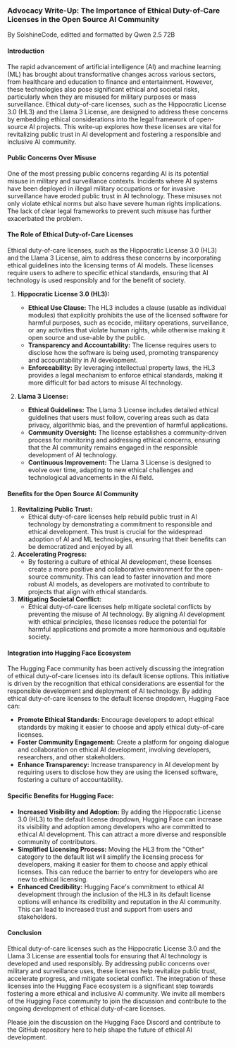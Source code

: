 ### Advocacy Write-Up: The Importance of Ethical Duty-of-Care Licenses in the Open Source AI Community
By SolshineCode, editted and formatted by Qwen 2.5 72B

#### Introduction
The rapid advancement of artificial intelligence (AI) and machine learning (ML) has brought about transformative changes across various sectors, from healthcare and education to finance and entertainment. However, these technologies also pose significant ethical and societal risks, particularly when they are misused for military purposes or mass surveillance. Ethical duty-of-care licenses, such as the Hippocratic License 3.0 (HL3) and the Llama 3 License, are designed to address these concerns by embedding ethical considerations into the legal framework of open-source AI projects. This write-up explores how these licenses are vital for revitalizing public trust in AI development and fostering a responsible and inclusive AI community.

#### Public Concerns Over Misuse
One of the most pressing public concerns regarding AI is its potential misuse in military and surveillance contexts. Incidents where AI systems have been deployed in illegal military occupations or for invasive surveillance have eroded public trust in AI technology. These misuses not only violate ethical norms but also have severe human rights implications. The lack of clear legal frameworks to prevent such misuse has further exacerbated the problem.

#### The Role of Ethical Duty-of-Care Licenses
Ethical duty-of-care licenses, such as the Hippocratic License 3.0 (HL3) and the Llama 3 License, aim to address these concerns by incorporating ethical guidelines into the licensing terms of AI models. These licenses require users to adhere to specific ethical standards, ensuring that AI technology is used responsibly and for the benefit of society.

1. **Hippocratic License 3.0 (HL3):**
   - **Ethical Use Clause:** The HL3 includes a clause (usable as individual modules) that explicitly prohibits the use of the licensed software for harmful purposes, such as ecocide, military operations, surveillance, or any activities that violate human rights, while otherwise making it open source and use-able by the public.
   - **Transparency and Accountability:** The license requires users to disclose how the software is being used, promoting transparency and accountability in AI development.
   - **Enforceability:** By leveraging intellectual property laws, the HL3 provides a legal mechanism to enforce ethical standards, making it more difficult for bad actors to misuse AI technology.

2. **Llama 3 License:**
   - **Ethical Guidelines:** The Llama 3 License includes detailed ethical guidelines that users must follow, covering areas such as data privacy, algorithmic bias, and the prevention of harmful applications.
   - **Community Oversight:** The license establishes a community-driven process for monitoring and addressing ethical concerns, ensuring that the AI community remains engaged in the responsible development of AI technology.
   - **Continuous Improvement:** The Llama 3 License is designed to evolve over time, adapting to new ethical challenges and technological advancements in the AI field.

#### Benefits for the Open Source AI Community
1. **Revitalizing Public Trust:**
   - Ethical duty-of-care licenses help rebuild public trust in AI technology by demonstrating a commitment to responsible and ethical development. This trust is crucial for the widespread adoption of AI and ML technologies, ensuring that their benefits can be democratized and enjoyed by all.
2. **Accelerating Progress:**
   - By fostering a culture of ethical AI development, these licenses create a more positive and collaborative environment for the open-source community. This can lead to faster innovation and more robust AI models, as developers are motivated to contribute to projects that align with ethical standards.
3. **Mitigating Societal Conflict:**
   - Ethical duty-of-care licenses help mitigate societal conflicts by preventing the misuse of AI technology. By aligning AI development with ethical principles, these licenses reduce the potential for harmful applications and promote a more harmonious and equitable society.

#### Integration into Hugging Face Ecosystem
The Hugging Face community has been actively discussing the integration of ethical duty-of-care licenses into its default license options. This initiative is driven by the recognition that ethical considerations are essential for the responsible development and deployment of AI technology. By adding ethical duty-of-care licenses to the default license dropdown, Hugging Face can:

- **Promote Ethical Standards:** Encourage developers to adopt ethical standards by making it easier to choose and apply ethical duty-of-care licenses.
- **Foster Community Engagement:** Create a platform for ongoing dialogue and collaboration on ethical AI development, involving developers, researchers, and other stakeholders.
- **Enhance Transparency:** Increase transparency in AI development by requiring users to disclose how they are using the licensed software, fostering a culture of accountability.

#### Specific Benefits for Hugging Face:

- **Increased Visibility and Adoption:** By adding the Hippocratic License 3.0 (HL3) to the default license dropdown, Hugging Face can increase its visibility and adoption among developers who are committed to ethical AI development. This can attract a more diverse and responsible community of contributors.
- **Simplified Licensing Process:** Moving the HL3 from the "Other" category to the default list will simplify the licensing process for developers, making it easier for them to choose and apply ethical licenses. This can reduce the barrier to entry for developers who are new to ethical licensing.
- **Enhanced Credibility:** Hugging Face's commitment to ethical AI development through the inclusion of the HL3 in its default license options will enhance its credibility and reputation in the AI community. This can lead to increased trust and support from users and stakeholders.

#### Conclusion
Ethical duty-of-care licenses such as the Hippocratic License 3.0 and the Llama 3 License are essential tools for ensuring that AI technology is developed and used responsibly. By addressing public concerns over military and surveillance uses, these licenses help revitalize public trust, accelerate progress, and mitigate societal conflict. The integration of these licenses into the Hugging Face ecosystem is a significant step towards fostering a more ethical and inclusive AI community. We invite all members of the Hugging Face community to join the discussion and contribute to the ongoing development of ethical duty-of-care licenses.

Please join the discussion on the Hugging Face Discord and contribute to the GitHub repository here to help shape the future of ethical AI development.
